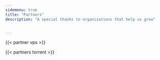 ```yaml
---
sidemenu: true
title: "Partners"
description: "A special thanks to organizations that help us grow"


---
```


<!--
{{< partners hurricane >}}

-->
{{< partner vps >}}

{{< partners torrent >}}
